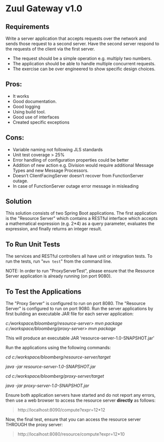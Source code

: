# Zuul Gateway v1.0

Requirements
------------

Write a server application that accepts requests over the network and sends those request to a second server. Have the second server respond to the requests of the client via the first server.

* The request should be a simple operation e.g. multiply two numbers.
* The application should be able to handle multiple concurrent requests.
* The exercise can be over engineered to show specific design choices.

Pros:
-----
* It works
* Good documentation. 
* Good logging
* Using build tool.
* Good use of interfaces
* Created specific exceptions

Cons:
-----
* Variable naming not following JLS standards
* Unit test coverage > 25%
* Error handling of configuration properties could be better
* Addition of new action e.g. Division would require additional Message Types and new Message Processors.
* Doesn’t ClientFacingServer doesn’t recover from FunctionServer outage.
* In case of FunctionServer outage error message in misleading


Solution
--------
This solution consists of two Spring Boot applications. The first application is the "Resource Server" which contains a RESTful interface which accepts a mathematical expression (e.g. 2*4) as a query parameter, evaluates the expression, and finally returns an integer result.


To Run Unit Tests
-----------------
The services and RESTful controllers all have unit or integration tests. To run the tests, run "`mvn test`" from the command line.

NOTE: In order to run "ProxyServerTest", please ensure that the Resource Server application is already running (on port 9080).

To Test the Applications
------------------------
The "Proxy Server" is configured to run on port 8080. The "Resource Server" is configured to run on port 9080. Run the server applications by first building an executable JAR file for each server application:

*c:/workspace/bloomberg/resource-server> mvn package*
*c:/workspace/bloomberg/proxy-server> mvn package*

This will produce an executable JAR 'resource-server-1.0-SNAPSHOT.jar'

Run the applications using the following commands:

*cd c:/workspace/bloomberg/resource-server/target*

*java -jar resource-server-1.0-SNAPSHOT.jar*

*cd c:/workspace/bloomberg/proxy-server/target*

*java -jar proxy-server-1.0-SNAPSHOT.jar*

Ensure both application servers have started and do not report any errors, then use a web browser to access the resource server **directly** as follows:

> http://localhost:8090/compute?expr=12*12

Now, the final test, ensure that you can access the resource server THROUGH the proxy server:

> http://localhost:8080/resource/compute?expr=12*10

